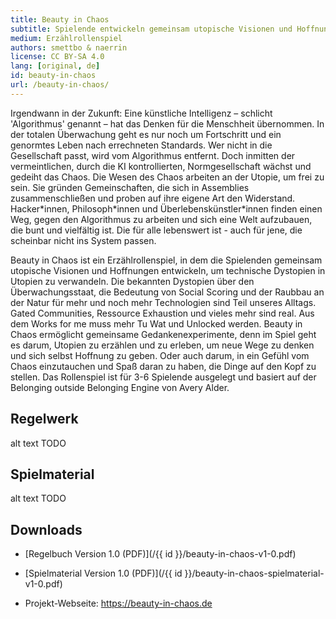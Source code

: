 ```yaml
---
title: Beauty in Chaos
subtitle: Spielende entwickeln gemeinsam utopische Visionen und Hoffnungen, um technische Dystopien in Utopien zu verwandeln.
medium: Erzählrollenspiel
authors: smettbo & naerrin
license: CC BY-SA 4.0
lang: [original, de]
id: beauty-in-chaos
url: /beauty-in-chaos/
---
```


Irgendwann in der Zukunft: Eine künstliche Intelligenz – schlicht 'Algorithmus'
genannt – hat das Denken für die Menschheit übernommen. In der totalen
Überwachung geht es nur noch um Fortschritt und ein genormtes Leben nach
errechneten Standards. Wer nicht in die Gesellschaft passt, wird vom
Algorithmus entfernt. Doch inmitten der vermeintlichen, durch die KI
kontrollierten, Normgesellschaft wächst und gedeiht das Chaos. Die Wesen des
Chaos arbeiten an der Utopie, um frei zu sein. Sie gründen Gemeinschaften, die
sich in Assemblies zusammenschließen und proben auf ihre eigene Art den
Widerstand. Hacker\*innen, Philosoph\*innen und Überlebenskünstler\*innen
finden einen Weg, gegen den Algorithmus zu arbeiten und sich eine Welt
aufzubauen, die bunt und vielfältig ist. Die für alle lebenswert ist - auch für
jene, die scheinbar nicht ins System passen.

Beauty in Chaos ist ein Erzählrollenspiel, in dem die Spielenden gemeinsam
utopische Visionen und Hoffnungen entwickeln, um technische Dystopien in
Utopien zu verwandeln. Die bekannten Dystopien über den Überwachungsstaat, die
Bedeutung von Social Scoring und der Raubbau an der Natur für mehr und noch
mehr Technologien sind Teil unseres Alltags. Gated Communities, Ressource
Exhaustion und vieles mehr sind real. Aus dem Works for me muss mehr Tu Wat und
Unlocked werden. Beauty in Chaos ermöglicht gemeinsame Gedankenexperimente,
denn im Spiel geht es darum, Utopien zu erzählen und zu erleben, um neue Wege
zu denken und sich selbst Hoffnung zu geben. Oder auch darum, in ein Gefühl vom
Chaos einzutauchen und Spaß daran zu haben, die Dinge auf den Kopf zu stellen.
Das Rollenspiel ist für 3-6 Spielende ausgelegt und basiert auf der Belonging
outside Belonging Engine von Avery Alder.

## Regelwerk

<object data="/{{ id }}/beauty-in-chaos-v1-0.pdf" type="application/pdf" width="100%" height="800">alt text TODO</object>

## Spielmaterial

<object data="/{{ id }}/beauty-in-chaos-spielmaterial-v1-0.pdf" type="application/pdf" width="100%" height="800">alt text TODO</object>

## Downloads

- [Regelbuch Version 1.0 (PDF)](/{{ id }}/beauty-in-chaos-v1-0.pdf)
- [Spielmaterial Version 1.0 (PDF)](/{{ id }}/beauty-in-chaos-spielmaterial-v1-0.pdf)

- Projekt-Webseite: <https://beauty-in-chaos.de>
